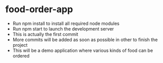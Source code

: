# food-order-app
- Run npm install to install all required node modules
- Run npm start to launch the development server
- This is actually the first commit
- More commits will be added as soon as possible in other to finish the project
- This will be a demo application where various kinds of food can be ordered 
